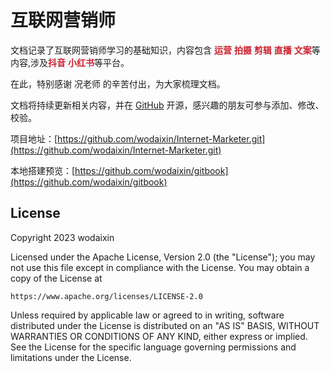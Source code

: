 # 互联网营销师

文档记录了互联网营销师学习的基础知识，内容包含 <mark style="color:rgb(207, 34, 46);background-color:rgb(245, 247, 249);">**运营** **拍摄** **剪辑** **直播** **文案**</mark>等内容,涉及<mark style="color:rgb(207, 34, 46);background-color:rgb(245, 247, 249);">**抖音** **小红书**</mark>等平台。

在此，特别感谢 况老师 的辛苦付出，为大家梳理文档。

文档将持续更新相关内容，并在 [GitHub](https://github.com) 开源，感兴趣的朋友可参与添加、修改、校验。

项目地址：[https://github.com/wodaixin/Internet-Marketer.git](https://github.com/wodaixin/Internet-Marketer.git)

本地搭建预览：[https://github.com/wodaixin/gitbook](https://github.com/wodaixin/gitbook)

## License

Copyright 2023 wodaixin

Licensed under the Apache License, Version 2.0 (the "License");
you may not use this file except in compliance with the License.
You may obtain a copy of the License at

    https://www.apache.org/licenses/LICENSE-2.0

Unless required by applicable law or agreed to in writing, software
distributed under the License is distributed on an "AS IS" BASIS,
WITHOUT WARRANTIES OR CONDITIONS OF ANY KIND, either express or implied.
See the License for the specific language governing permissions and
limitations under the License.